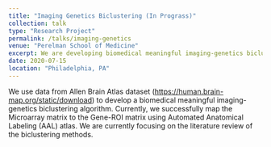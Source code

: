 ```yaml
---
title: "Imaging Genetics Biclustering (In Prograss)"
collection: talk
type: "Research Project"
permalink: /talks/imaging-genetics
venue: "Perelman School of Medicine"
excerpt: We are developing biomedical meaningful imaging-genetics biclustering algorithm.
date: 2020-07-15
location: "Philadelphia, PA"
---
```


We use data from Allen Brain Atlas dataset (https://human.brain-map.org/static/download) to develop a biomedical meaningful imaging-genetics biclustering algorithm. Currently, we successfully map the Microarray matrix to the Gene-ROI matrix using Automated Anatomical Labeling (AAL) atlas. We are currently focusing on the literature review of the biclustering methods.
